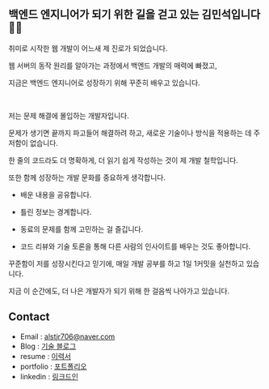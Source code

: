 ## 백엔드 엔지니어가 되기 위한 길을 걷고 있는 김민석입니다 🙇‍♂️

취미로 시작한 웹 개발이 어느새 제 진로가 되었습니다. 

웹 서버의 동작 원리를 알아가는 과정에서 백엔드 개발의 매력에 빠졌고, 

지금은 백엔드 엔지니어로 성장하기 위해 꾸준히 배우고 있습니다.

<br/>

저는 문제 해결에 몰입하는 개발자입니다.

문제가 생기면 끝까지 파고들어 해결하려 하고, 새로운 기술이나 방식을 적용하는 데 주저함이 없습니다.

한 줄의 코드라도 더 명확하게, 더 읽기 쉽게 작성하는 것이 제 개발 철학입니다.

또한 함께 성장하는 개발 문화를 중요하게 생각합니다.

- 배운 내용을 공유합니다.
    
- 틀린 정보는 경계합니다.
    
- 동료의 문제를 함께 고민하는 걸 즐깁니다.  
    
- 코드 리뷰와 기술 토론을 통해 다른 사람의 인사이트를 배우는 것도 좋아합니다.

꾸준함이 저를 성장시킨다고 믿기에, 매일 개발 공부를 하고 1일 1커밋을 실천하고 있습니다.

지금 이 순간에도, 더 나은 개발자가 되기 위해 한 걸음씩 나아가고 있습니다.




## Contact 
- Email : alstjr706@naver.com
- Blog : [기술 블로그](https://mingseok-blog.vercel.app/)
- resume : [이력서]()
- portfolio : [포트폴리오]()
- linkedin : [링크드인](https://www.linkedin.com/in/%EB%AF%BC%EC%84%9D-%EA%B9%80-74b710305/)
